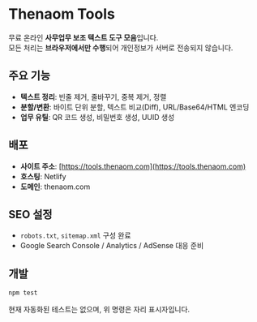 # Thenaom Tools

무료 온라인 **사무업무 보조 텍스트 도구 모음**입니다.  
모든 처리는 **브라우저에서만 수행**되어 개인정보가 서버로 전송되지 않습니다.

## 주요 기능
- **텍스트 정리**: 빈줄 제거, 줄바꾸기, 중복 제거, 정렬
- **분할/변환**: 바이트 단위 분할, 텍스트 비교(Diff), URL/Base64/HTML 엔코딩
- **업무 유틸**: QR 코드 생성, 비밀번호 생성, UUID 생성

## 배포
- **사이트 주소**: [https://tools.thenaom.com](https://tools.thenaom.com)
- **호스팅**: Netlify
- **도메인**: thenaom.com

## SEO 설정
- `robots.txt`, `sitemap.xml` 구성 완료
- Google Search Console / Analytics / AdSense 대응 준비

## 개발
```bash
npm test
```
현재 자동화된 테스트는 없으며, 위 명령은 자리 표시자입니다.
